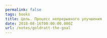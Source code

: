 ```yaml
---
permalink: false
tags: books
title: Цель. Процесс непрерывного улучшения
date: 2018-08-16T00:00:00.000Z
url: /notes/goldratt-the-goal
---
```


